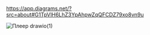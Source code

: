 https://app.diagrams.net/?src=about#G1TpVlH6LhZ3YpAhpwZqQFCDZ79xo8vn9u

![Плеер drawio(1)](https://github.com/SharovSa/DenisVLCPlayer/assets/116020011/e2fb08f1-c799-4cf5-9a97-7facefefe09c)


